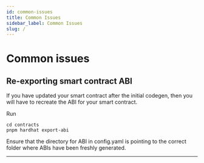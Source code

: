 ```yaml
---
id: common-issues
title: Common Issues
sidebar_label: Common Issues
slug: /
---
```




# Common issues

## Re-exporting smart contract ABI
If you have updated your smart contract after the initial codegen, then you will have to recreate the ABI for your smart contract.

Run
```
cd contracts
pnpm hardhat export-abi
```
Ensure that the directory for ABI in config.yaml is pointing to the correct folder where ABIs have been freshly generated.


---